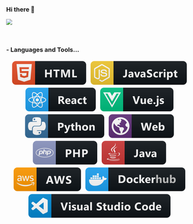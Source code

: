 ### Hi there 👋

![](https://visitor-badge.glitch.me/badge?page_id=JDSalisbury.JDSalisbury)

<!-- - 🔭 I’m currently working on ... -->
<!--
**JDSalisbury/JDSalisbury** is a ✨ _special_ ✨ repository because its `README.md` (this file) appears on your GitHub profile.

Here are some ideas to get you started:

- 🌱 I’m currently learning ...
- 👯 I’m looking to collaborate on ...
- 🤔 I’m looking for help with ...
- 💬 Ask me about ...
- 📫 How to reach me: ...
- 😄 Pronouns: ...
- ⚡ Fun fact: ...
  -->
  <br />

### - Languages and Tools...

<p align="center">
 <img src="https://raw.githubusercontent.com/JDSalisbury/JDSalisbury/master/svg/skills/html.svg" alt="html" style="vertical-align:top; margin:4px">
 <img src="https://raw.githubusercontent.com/JDSalisbury/JDSalisbury/master/svg/skills/js.svg" alt="js" style="vertical-align:top; margin:4px">
 <img src="https://raw.githubusercontent.com/JDSalisbury/JDSalisbury/master/svg/skills/react.svg" alt="react" style="vertical-align:top; margin:4px">
 <img src="https://raw.githubusercontent.com/JDSalisbury/JDSalisbury/master/svg/skills/vue.svg" alt="vue" style="vertical-align:top; margin:4px">
 <img src="https://raw.githubusercontent.com/JDSalisbury/JDSalisbury/master/svg/skills/python.svg" alt="python" style="vertical-align:top; margin:4px">
 <img src="https://raw.githubusercontent.com/JDSalisbury/JDSalisbury/master/svg/skills/web.svg" alt="web" style="vertical-align:top; margin:4px">
 <img src="https://raw.githubusercontent.com/JDSalisbury/JDSalisbury/master/svg/skills/php.svg" alt="php" style="vertical-align:top; margin:4px">
 <img src="https://raw.githubusercontent.com/JDSalisbury/JDSalisbury/master/svg/skills/java.svg" alt="java" style="vertical-align:top; margin:4px">
 <img src="https://raw.githubusercontent.com/JDSalisbury/JDSalisbury/master/svg/skills/aws.svg" alt="aws" style="vertical-align:top; margin:4px">
 <img src="https://raw.githubusercontent.com/JDSalisbury/JDSalisbury/master/svg/skills/dockerhub.svg" alt="dockerhub" style="vertical-align:top; margin:4px">
 <img src="https://raw.githubusercontent.com/JDSalisbury/JDSalisbury/master/svg/skills/visualstudio_code.svg" alt="visualstudio_code" style="vertical-align:top; margin:4px">
</p>
